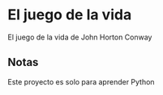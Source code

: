 # El juego de la vida

El juego de la vida de John Horton Conway

## Notas

Este proyecto es solo para aprender Python
